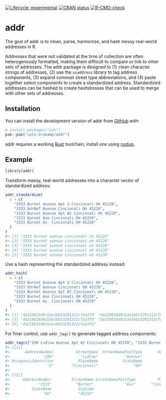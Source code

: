 
<!-- README.md is generated from README.Rmd. Please edit that file -->
<!-- badges: start -->

[![Lifecycle:
experimental](https://img.shields.io/badge/lifecycle-experimental-orange.svg)](https://lifecycle.r-lib.org/articles/stages.html#experimental)
[![CRAN
status](https://www.r-pkg.org/badges/version/hashdress)](https://CRAN.R-project.org/package=hashdress)
[![R-CMD-check](https://github.com/cole-brokamp/addr/actions/workflows/R-CMD-check.yaml/badge.svg)](https://github.com/cole-brokamp/addr/actions/workflows/R-CMD-check.yaml)
<!-- badges: end -->

# addr

<!-- badges: start -->
<!-- badges: end -->

The goal of addr is to clean, parse, harmonize, and hash messy
real-world addresses in R.

Addresses that were not validated at the time of collection are often
heterogenously formatted, making them difficult to compare or link to
other sets of addresses. The addr package is designed to (1) clean
character strings of addresses, (2) use the `usaddress` library to tag
address components, (3) expand common street type abbreviations, and (4)
paste together select components to create a standardized address.
Standardized addresses can be hashed to create hashdresses that can be
used to merge with other sets of addresses.

## Installation

You can install the development version of addr from
[GitHub](https://github.com/) with:

``` r
# install.packages("pak")
pak::pak("cole-brokamp/addr")
```

addr requires a working
[Rust](https://www.rust-lang.org/learn/get-started) toolchain; install
one using [rustup](https://www.rust-lang.org/tools/install).

## Example

``` r
library(addr)
```

Transform messy, real-world addresses into a character vector of
standardized address:

``` r
addr_standardize(
  x = c(
    "3333 Burnet Avenue Apt 2 Cincinnati OH 45220",
    "3333 bUrNeT Avenue Cincinnati OH 45220",
    "3333 Burnet Avenue Apt #2 Cincinnati OH 45220",
    "3333 Burnet Ave Cincinnati OH 45220",
    "3333 Burnet Av. Cincinnati OH 45220"
  )
)
#> [1] "3333 burnet avenue cincinnati oh 45220"
#> [2] "3333 burnet avenue cincinnati oh 45220"
#> [3] "3333 burnet avenue cincinnati oh 45220"
#> [4] "3333 burnet avenue cincinnati oh 45220"
#> [5] "3333 burnet avenue cincinnati oh 45220"
```

Use a hash representing the standardized address instead:

``` r
addr_hash(
  x = c(
    "3333 Burnet Avenue Apt 2 Cincinnati OH 45220",
    "3333 bUrNeT Avenue Cincinnati OH 45220",
    "3333 Burnet Avenue Apt #2 Cincinnati OH 45220",
    "3333 Burnet Ave Cincinnati OH 45220",
    "3333 Burnet Av. Cincinnati OH 45220"
  )
)
#> [1] "da219816d9cb3e1bb53291312cfa1dfd" "da219816d9cb3e1bb53291312cfa1dfd"
#> [3] "da219816d9cb3e1bb53291312cfa1dfd" "da219816d9cb3e1bb53291312cfa1dfd"
#> [5] "da219816d9cb3e1bb53291312cfa1dfd"
```

For finer control, use `addr_tag()` to generate tagged address
components:

``` r
addr_tag(c("290 Ludlow Avenue Apt #2 Cincinnati OH 45220", "3333 Burnet Ave Cincinnati OH 45219"))
#> [[1]]
#>       AddressNumber          StreetName  StreetNamePostType       OccupancyType 
#>               "290"            "Ludlow"            "Avenue"               "Apt" 
#> OccupancyIdentifier           PlaceName           StateName             ZipCode 
#>                 "2"        "Cincinnati"                "OH"             "45220" 
#> 
#> [[2]]
#>      AddressNumber         StreetName StreetNamePostType          PlaceName 
#>             "3333"           "Burnet"              "Ave"       "Cincinnati" 
#>          StateName            ZipCode 
#>               "OH"            "45219"
```
